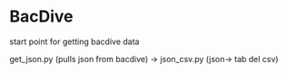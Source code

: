 # BacDive
start point for getting bacdive data

get_json.py (pulls json from bacdive) -> json_csv.py (json-> tab del csv) 

